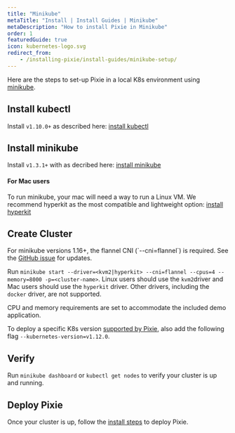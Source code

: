 ```yaml
---
title: "Minikube"
metaTitle: "Install | Install Guides | Minikube"
metaDescription: "How to install Pixie in Minikube"
order: 1
featuredGuide: true
icon: kubernetes-logo.svg
redirect_from:
    - /installing-pixie/install-guides/minikube-setup/
---
```


Here are the steps to set-up Pixie in a local K8s environment using [minikube](https://kubernetes.io/docs/getting-started-guides/minikube/).

## Install kubectl

Install `v1.10.0+` as described here: [install kubectl](https://kubernetes.io/docs/tasks/tools/install-kubectl/)

## Install minikube

Install `v1.3.1+` with as decribed here: [install minikube](https://kubernetes.io/docs/tasks/tools/install-minikube/)

#### For Mac users

To run minikube, your mac will need a way to run a Linux VM. We recommend hyperkit as the most compatible and lightweight option: [install hyperkit](https://minikube.sigs.k8s.io/docs/drivers/hyperkit/)

## Create Cluster

<Alert variant="outlined" severity="warning">
  For minikube versions 1.16+, the flannel CNI (`--cni=flannel`) is required. See the <a href="https://github.com/pixie-labs/pixie/issues/298">GitHub issue</a> for updates.
</Alert>

Run `minikube start --driver=<kvm2|hyperkit> --cni=flannel --cpus=4 --memory=8000 -p=<cluster-name>`.
Linux users should use the `kvm2`driver and Mac users should use the `hyperkit` driver. Other drivers, including the `docker` driver, are not supported.

CPU and memory requirements are set to accommodate the included demo application.

To deploy a specific K8s version [supported by Pixie](/installing-pixie/requirements), also add the following flag `--kubernetes-version=v1.12.0`.

## Verify

Run `minikube dashboard` or `kubectl get nodes` to verify your cluster is up and running.

## Deploy Pixie

Once your cluster is up, follow the [install steps](/installing-pixie/install-guides) to deploy Pixie.
